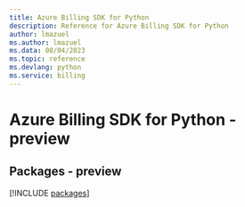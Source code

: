 ```yaml
---
title: Azure Billing SDK for Python
description: Reference for Azure Billing SDK for Python
author: lmazuel
ms.author: lmazuel
ms.data: 08/04/2023
ms.topic: reference
ms.devlang: python
ms.service: billing
---
```

# Azure Billing SDK for Python - preview
## Packages - preview
[!INCLUDE [packages](billing-index.md)]